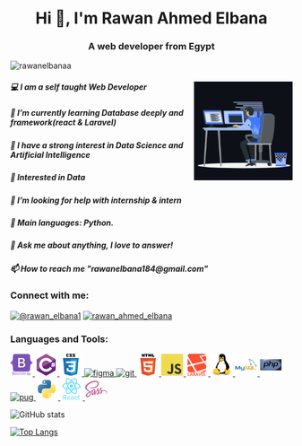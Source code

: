 
<h1 align="center">Hi 👋, I'm Rawan Ahmed Elbana</h1>
<h3 align="center">A web developer from Egypt</h3>

<p align="left"> <img src="https://komarev.com/ghpvc/?username=rawanelbanaa&label=Profile%20views&color=0e75b6&style=flat" alt="rawanelbanaa" /> </p>
<div>
  <div>
            <img align="right" src="https://raw.githubusercontent.com/SubhadeepZilong/SubhadeepZilong/main/icons/animation_500_kxa883sd.gif" alt="Unfortunately I didn't find the author of the pic, feel to open a pull request if found" width="35%" />
  </div>
  
  <div>
    <h5>💻 I am a self taught Web Developer </h5>
    <h5>🌱 I’m currently learning Database deeply and framework(react & Laravel)</h5>
    <h5>📝 I have a strong interest in Data Science and Artificial Intelligence</h5>
    <h5>💖 Interested in Data</h5>
    <h5>🤝 I’m looking for help with internship & intern  </h5>
    <h5>🌟 Main languages: Python. </h5>
    <h5>💬 Ask me about anything, I love to answer!</h5>
    <h5>📫 How to reach me "rawanelbana184@gmail.com" </h5>
  </div>
</div>

<h3 align="left">Connect with me:</h3>
<p align="left">
<a href="https://twitter.com/@rawan_elbana1" target="blank"><img align="center" src="https://raw.githubusercontent.com/rahuldkjain/github-profile-readme-generator/master/src/images/icons/Social/twitter.svg" alt="@rawan_elbana1" height="30" width="40" /></a>
<a href="https://linkedin.com/in/rawan_ahmed_elbana" target="blank"><img align="center" src="https://raw.githubusercontent.com/rahuldkjain/github-profile-readme-generator/master/src/images/icons/Social/linked-in-alt.svg" alt="rawan_ahmed_elbana" height="30" width="40" /></a>
  <!---
<a href="https://gdsc.community.dev/u/mj2fxf/#/about" target="blank"><img align="center" src="https://raw.githubusercontent.com/rahuldkjain/github-profile-readme-generator/master/src/images/icons/Social/linked-in-alt.svg" alt="rawan_ahmed_elbana" height="30" width="40" /></a>-->
</p>

<h3 align="left">Languages and Tools:</h3>
<p align="left"> <a href="https://getbootstrap.com" target="_blank" rel="noreferrer"> <img src="https://raw.githubusercontent.com/devicons/devicon/master/icons/bootstrap/bootstrap-plain-wordmark.svg" alt="bootstrap" width="40" height="40"/> </a> <a href="https://www.w3schools.com/cs/" target="_blank" rel="noreferrer"> <img src="https://raw.githubusercontent.com/devicons/devicon/master/icons/csharp/csharp-original.svg" alt="csharp" width="40" height="40"/> </a> <a href="https://www.w3schools.com/css/" target="_blank" rel="noreferrer"> <img src="https://raw.githubusercontent.com/devicons/devicon/master/icons/css3/css3-original-wordmark.svg" alt="css3" width="40" height="40"/> </a> <a href="https://www.figma.com/" target="_blank" rel="noreferrer"> <img src="https://www.vectorlogo.zone/logos/figma/figma-icon.svg" alt="figma" width="40" height="40"/> </a> <a href="https://git-scm.com/" target="_blank" rel="noreferrer"> <img src="https://www.vectorlogo.zone/logos/git-scm/git-scm-icon.svg" alt="git" width="40" height="40"/> </a> <a href="https://www.w3.org/html/" target="_blank" rel="noreferrer"> <img src="https://raw.githubusercontent.com/devicons/devicon/master/icons/html5/html5-original-wordmark.svg" alt="html5" width="40" height="40"/> </a> <a href="https://developer.mozilla.org/en-US/docs/Web/JavaScript" target="_blank" rel="noreferrer"> <img src="https://raw.githubusercontent.com/devicons/devicon/master/icons/javascript/javascript-original.svg" alt="javascript" width="40" height="40"/> </a> <a href="https://laravel.com/" target="_blank" rel="noreferrer"> <img src="https://raw.githubusercontent.com/devicons/devicon/master/icons/laravel/laravel-plain-wordmark.svg" alt="laravel" width="40" height="40"/> </a> <a href="https://www.linux.org/" target="_blank" rel="noreferrer"> <img src="https://raw.githubusercontent.com/devicons/devicon/master/icons/linux/linux-original.svg" alt="linux" width="40" height="40"/> </a> <a href="https://www.mysql.com/" target="_blank" rel="noreferrer"> <img src="https://raw.githubusercontent.com/devicons/devicon/master/icons/mysql/mysql-original-wordmark.svg" alt="mysql" width="40" height="40"/> </a> <a href="https://www.php.net" target="_blank" rel="noreferrer"> <img src="https://raw.githubusercontent.com/devicons/devicon/master/icons/php/php-original.svg" alt="php" width="40" height="40"/> </a> <a href="https://pugjs.org" target="_blank" rel="noreferrer"> <img src="https://cdn.worldvectorlogo.com/logos/pug.svg" alt="pug" width="40" height="40"/> </a> <a href="https://www.python.org" target="_blank" rel="noreferrer"> <img src="https://raw.githubusercontent.com/devicons/devicon/master/icons/python/python-original.svg" alt="python" width="40" height="40"/> </a> <a href="https://reactjs.org/" target="_blank" rel="noreferrer"> <img src="https://raw.githubusercontent.com/devicons/devicon/master/icons/react/react-original-wordmark.svg" alt="react" width="40" height="40"/> </a> <a href="https://sass-lang.com" target="_blank" rel="noreferrer"> <img src="https://raw.githubusercontent.com/devicons/devicon/master/icons/sass/sass-original.svg" alt="sass" width="40" height="40"/> </a> </p>


![GitHub stats](https://github-readme-stats.vercel.app/api?username=rawanelbanaa&show_icons=true&theme=radical)

[![Top Langs](https://github-readme-stats.vercel.app/api/top-langs/?username=rawanelbanaa&layout=compact&exclude_repo=github-readme-stats,rawanelbanaa.github.io)](https://github.com/rawanelbanaa/github-readme-stats)
